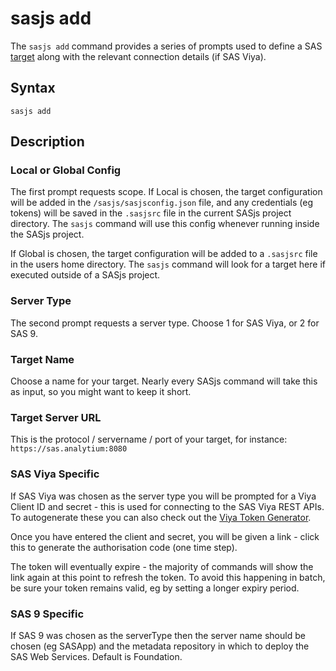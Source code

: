 sasjs add
====================

The `sasjs add` command provides a series of prompts used to define a SAS [target](https://sasjs.io/glossary#target) along with the relevant connection details (if SAS Viya).

<script id="asciicast-8CZROaVsvobDCumlqgxrhHkE3" src="https://asciinema.org/a/8CZROaVsvobDCumlqgxrhHkE3.js" async></script>

## Syntax

```
sasjs add
```

## Description

### Local or Global Config
The first prompt requests scope.  If Local is chosen, the target configuration will be added in the `/sasjs/sasjsconfig.json` file, and any credentials (eg tokens) will be saved in the `.sasjsrc` file in the current SASjs project directory.  The `sasjs` command will use this config whenever running inside the SASjs project.

If Global is chosen, the target configuration will be added to a `.sasjsrc` file in the users home directory.  The `sasjs` command will look for a target here if executed outside of a SASjs project.

### Server Type
The second prompt requests a server type.  Choose 1 for SAS Viya, or 2 for SAS 9.

### Target Name
Choose a name for your target.  Nearly every SASjs command will take this as input, so you might want to keep it short.


### Target Server URL
This is the protocol / servername / port of your target, for instance:   `https://sas.analytium:8080`

### SAS Viya Specific
If SAS Viya was chosen as the server type you will be prompted for a Viya Client ID and secret - this is used for connecting to the SAS Viya REST APIs. To autogenerate these you can also check out the [Viya Token Generator](https://sasjs.io/videos/#deploying-and-using-the-viya-token-generator).

Once you have entered the client and secret, you will be given a link - click this to generate the authorisation code (one time step).

The token will eventually expire - the majority of commands will show the link again at this point to refresh the token.  To avoid this happening in batch, be sure your token remains valid, eg by setting a longer expiry period.

<script id="asciicast-361849" src="https://asciinema.org/a/361849.js" async></script>

### SAS 9 Specific
If SAS 9 was chosen as the serverType then the server name should be chosen (eg SASApp) and the metadata repository in which to deploy the SAS Web Services.  Default is Foundation.

<script id="asciicast-361844" src="https://asciinema.org/a/361844.js" async></script>


<meta name="description" content="The `sasjs add` command provides a series of prompts used to define a SAS target">
